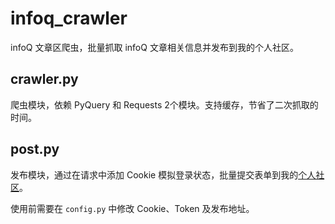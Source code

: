 # infoq_crawler
infoQ 文章区爬虫，批量抓取 infoQ 文章相关信息并发布到我的个人社区。
## crawler.py
爬虫模块，依赖 PyQuery 和 Requests 2个模块。支持缓存，节省了二次抓取的时间。
## post.py
发布模块，通过在请求中添加 Cookie 模拟登录状态，批量提交表单到我的[个人社区](https://github.com/enincc/myBBS)。

使用前需要在 `config.py` 中修改 Cookie、Token 及发布地址。